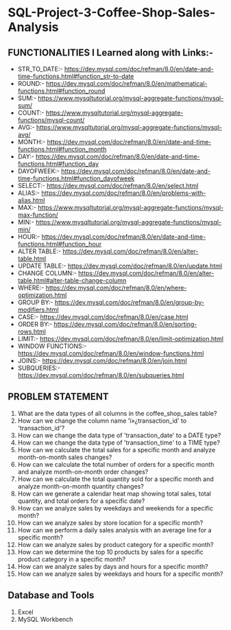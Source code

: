 # SQL-Project-3-Coffee-Shop-Sales-Analysis
## FUNCTIONALITIES I Learned along with Links:-
* STR_TO_DATE:- https://dev.mysql.com/doc/refman/8.0/en/date-and-time-functions.html#function_str-to-date
* ROUND:- https://dev.mysql.com/doc/refman/8.0/en/mathematical-functions.html#function_round
* SUM:- https://www.mysqltutorial.org/mysql-aggregate-functions/mysql-sum/
* COUNT:- https://www.mysqltutorial.org/mysql-aggregate-functions/mysql-count/
* AVG:-  https://www.mysqltutorial.org/mysql-aggregate-functions/mysql-avg/
* MONTH:- https://dev.mysql.com/doc/refman/8.0/en/date-and-time-functions.html#function_month
* DAY:- https://dev.mysql.com/doc/refman/8.0/en/date-and-time-functions.html#function_day
* DAYOFWEEK:- https://dev.mysql.com/doc/refman/8.0/en/date-and-time-functions.html#function_dayofweek
* SELECT:- https://dev.mysql.com/doc/refman/8.0/en/select.html
* ALIAS:- https://dev.mysql.com/doc/refman/8.0/en/problems-with-alias.html
* MAX:-  https://www.mysqltutorial.org/mysql-aggregate-functions/mysql-max-function/
* MIN:-  https://www.mysqltutorial.org/mysql-aggregate-functions/mysql-min/
* HOUR:- https://dev.mysql.com/doc/refman/8.0/en/date-and-time-functions.html#function_hour
* ALTER TABLE:- https://dev.mysql.com/doc/refman/8.0/en/alter-table.html
* UPDATE TABLE:- https://dev.mysql.com/doc/refman/8.0/en/update.html
* CHANGE COLUMN:- https://dev.mysql.com/doc/refman/8.0/en/alter-table.html#alter-table-change-column
* WHERE:- https://dev.mysql.com/doc/refman/8.0/en/where-optimization.html
* GROUP BY:- https://dev.mysql.com/doc/refman/8.0/en/group-by-modifiers.html
* CASE:- https://dev.mysql.com/doc/refman/8.0/en/case.html
* ORDER BY:- https://dev.mysql.com/doc/refman/8.0/en/sorting-rows.html
* LIMIT:- https://dev.mysql.com/doc/refman/8.0/en/limit-optimization.html
* WINDOW FUNCTIONS:- https://dev.mysql.com/doc/refman/8.0/en/window-functions.html
* JOINS:- https://dev.mysql.com/doc/refman/8.0/en/join.html
* SUBQUERIES:- https://dev.mysql.com/doc/refman/8.0/en/subqueries.html


## PROBLEM STATEMENT
1. What are the data types of all columns in the coffee_shop_sales table?
2. How can we change the column name 'ï»¿transaction_id' to 'transaction_id'?
3. How can we change the data type of 'transaction_date' to a DATE type?
4. How can we change the data type of 'transaction_time' to a TIME type?
5. How can we calculate the total sales for a specific month and analyze month-on-month sales changes?
6. How can we calculate the total number of orders for a specific month and analyze month-on-month order changes?
7. How can we calculate the total quantity sold for a specific month and analyze month-on-month quantity changes?
8. How can we generate a calendar heat map showing total sales, total quantity, and total orders for a specific date?
9. How can we analyze sales by weekdays and weekends for a specific month?
10. How can we analyze sales by store location for a specific month?
11. How can we perform a daily sales analysis with an average line for a specific month?
12. How can we analyze sales by product category for a specific month?
13. How can we determine the top 10 products by sales for a specific product category in a specific month?
14. How can we analyze sales by days and hours for a specific month?
15. How can we analyze sales by weekdays and hours for a specific month?

    
## Database and Tools
1. Excel
2. MySQL Workbench
